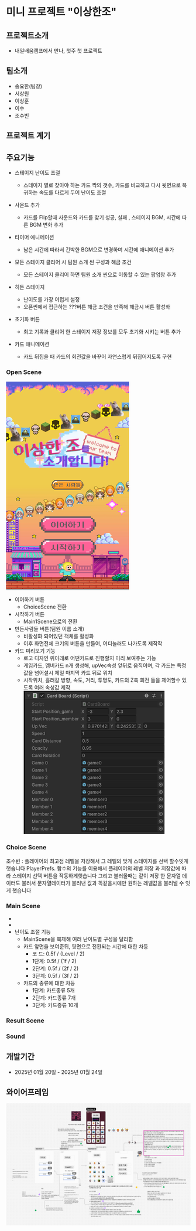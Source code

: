 # 미니 프로젝트 "이상한조"


## 프로젝트소개
- 내일배움캠프에서 만나, 첫주 첫 프로젝트


## 팀소개
- 송요한(팀장)
- 서상원
- 이상훈
- 이수
- 조수빈

## 프로젝트 계기


## 주요기능
- 스테이지 난이도 조절
    - 스테이지 별로 찾아야 하는 카드 짝의 갯수, 카드를 비교하고 다시 뒷면으로 복귀하는 속도를 다르게 두어 난이도 조절

- 사운드 추가
    - 카드를 Flip할때 사운드와 카드를 찾기 성공, 실패 , 스테이지 BGM, 시간에 따른 BGM 변화 추가
- 타이머 애니메이션
    - 남은 시간에 따라서 긴박한 BGM으로 변경하며 시간에 애니메이션 추가
- 모든 스테이지 클리어 시 팀원 소개 씬 구성과 해금 조건 
    - 모든 스테이지 클리어 하면 팀원 소개 씬으로 이동할 수 있는 팝업창 추가 
- 히든 스테이지
    - 난이도를 가장 어렵게 설정
    - 오픈씬에서 접근하는 ???버튼 해금 조건을 만족해 해금시 버튼 활성화
- 초기화 버튼
    - 최고 기록과 클리어 한 스테이지 저장 정보를 모두 초기화 시키는 버튼 추가
- 카드 애니메이션
    - 카드 뒤집을 때 카드의 회전값을 바꾸어 자연스럽게 뒤집어지도록 구현

### **Open Scene**
![alt text](Images/OpenScene.png)

- 이어하기 버튼
    - ChoiceScene 전환
- 시작하기 버튼
    - Main1Scene으로의 전환
- 만든사람들 버튼(팀원 이름 소개)
    - 비활성화 되어있던 객체를 활성화
    - 이후 화면전체 크기의 버튼을 만들어, 어디눌러도 나가도록 제작작
- 카드 미리보기 기능
    - 로고 디자인 위아래로 어떤카드로 진행할지 미리 보여주는 기능
    - 게임카드, 멤버카드 n개 생성해, upVec속성 앞뒤로 움직이며, 각 카드는 특정 값을 넘어설시 제일 마지막 카드 뒤로 위치
    - 시작위치, 흘러갈 방향, 속도, 거리, 투명도, 카드의 Z축 회전 들을 제어할수 있도록 여러 속성값 제작
    ![alt text](Images/CardBoard.png)


### **Choice Scene**
조수빈 : 플레이어의 최고점 레벨을 저장해서 그 레벨의 맞게 스테이지를 선택 할수잇게 햇습니다
PlayerPrefs. 함수의 기능를 이용해서 플레이어의 레벨 저장 과 저장값에 따라 스테이지 선택 버튼을 작동하게햇습니다
그리고 불러올때는 같이 저장 한 문자열 데이터도 불러서 문자열데이터가 불러낸 값과 똑같을시에만 원하는 레벨값을 불러낼 수 잇게 햇습니다

### **Main Scene**
- 
- 
- 난이도 조절 기능
    - MainScene을 복제해 여러 난이도별 구성을 달리함
    - 카드 앞면을 보여준뒤, 뒷면으로 전환되는 시간에 대한 차등
        - 코 드: 0.5f / (Level / 2)
        - 1단계: 0.5f / (1f / 2) 
        - 2단계: 0.5f / (2f / 2) 
        - 3단계: 0.5f / (3f / 2) 
    - 카드의 종류에 대한 차등
        - 1단계: 카드종류 5개
        - 2단계: 카드종류 7개
        - 3단계: 카드종류 10개

### **Result Scene**


### **Sound**

## 개발기간
- 2025년 01월 20일 - 2025년 01월 24일


## 와이어프레임

![alt text](Images/wireframe.png)
